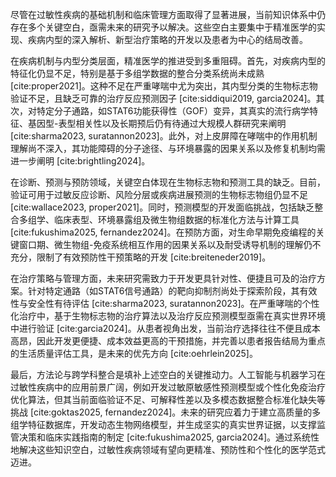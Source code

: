尽管在过敏性疾病的基础机制和临床管理方面取得了显著进展，当前知识体系中仍存在多个关键空白，亟需未来的研究予以解决。这些空白主要集中于精准医学的实现、疾病内型的深入解析、新型治疗策略的开发以及患者为中心的结局改善。

在疾病机制与内型分类层面，精准医学的推进受到多重阻碍。首先，对疾病内型的特征化仍显不足，特别是基于多组学数据的整合分类系统尚未成熟 [cite:proper2021]。这种不足在严重哮喘中尤为突出，其内型分类的生物标志物验证不足，且缺乏可靠的治疗反应预测因子 [cite:siddiqui2019, garcia2024]。其次，对特定分子通路，如STAT6功能获得性（GOF）变异，其真实的流行病学特征、基因型-表型相关性以及长期预后仍有待通过大规模人群研究来阐明 [cite:sharma2023, suratannon2023]。此外，对上皮屏障在哮喘中的作用机制理解尚不深入，其功能障碍的分子途径、与环境暴露的因果关系以及修复机制均需进一步阐明 [cite:brightling2024]。

在诊断、预测与预防领域，关键空白体现在生物标志物和预测工具的缺乏。目前，验证可用于过敏反应诊断、风险分层或疾病进展预测的生物标志物组仍显不足 [cite:wallace2023, proper2021]。同时，预测模型的开发面临挑战，包括缺乏整合多组学、临床表型、环境暴露组及微生物组数据的标准化方法与计算工具 [cite:fukushima2025, fernandez2024]。在预防方面，对生命早期免疫编程的关键窗口期、微生物组-免疫系统相互作用的因果关系以及耐受诱导机制的理解仍不充分，限制了有效预防性干预策略的开发 [cite:breiteneder2019]。

在治疗策略与管理方面，未来研究需致力于开发更具针对性、便捷且可及的治疗方案。针对特定通路（如STAT6信号通路）的靶向抑制剂尚处于探索阶段，其有效性与安全性有待评估 [cite:sharma2023, suratannon2023]。在严重哮喘的个性化治疗中，基于生物标志物的治疗算法以及治疗反应预测模型亟需在真实世界环境中进行验证 [cite:garcia2024]。从患者视角出发，当前治疗选择往往不便且成本高昂，因此开发更便捷、成本效益更高的干预措施，并完善以患者报告结局为重点的生活质量评估工具，是未来的优先方向 [cite:oehrlein2025]。

最后，方法论与跨学科整合是填补上述空白的关键推动力。人工智能与机器学习在过敏性疾病中的应用前景广阔，例如开发过敏原敏感性预测模型或个性化免疫治疗优化算法，但其当前面临验证不足、可解释性差以及多模态数据整合标准化缺失等挑战 [cite:goktas2025, fernandez2024]。未来的研究应着力于建立高质量的多组学特征数据库，开发动态生物网络模型，并生成坚实的真实世界证据，以支撑监管决策和临床实践指南的制定 [cite:fukushima2025, garcia2024]。通过系统性地解决这些知识空白，过敏性疾病领域有望向更精准、预防性和个性化的医学范式迈进。